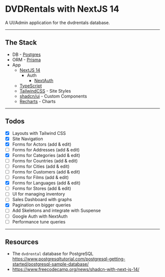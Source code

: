 # DVDRentals with NextJS 14

A UI/Admin application for the dvdrentals database.

---

## The Stack

- DB - [Postgres](https://www.postgresql.org/)
- ORM - [Prisma](https://www.prisma.io/)
- App
  - [NextJS 14](https://nextjs.org/)
    - Auth
      - [NextAuth](https://next-auth.js.org/)
  - [TypeScript](https://www.typescriptlang.org/)
  - [TailwindCSS](https://tailwindcss.com/) - Site Styles
  - [shadcn/ui](https://ui.shadcn.com/) - Custom Components
  - [Recharts](https://recharts.org/en-US) - Charts

---

## Todos

- [x] Layouts with Tailwind CSS
- [x] Site Navigation
- [x] Forms for Actors (add & edit)
- [ ] Forms for Addresses (add & edit)
- [x] Forms for Categories (add & edit)
- [ ] Forms for Countries (add & edit)
- [ ] Forms for Cities (add & edit)
- [ ] Forms for Customers (add & edit)
- [ ] Forms for Films (add & edit)
- [x] Forms for Languages (add & edit)
- [ ] Forms for Stores (add & edit)
- [ ] UI for managing inventory
- [ ] Sales Dashboard with graphs
- [x] Pagination on bigger queries
- [ ] Add Skeletons and integrate with Suspense
- [ ] Google Auth with NextAuth
- [ ] Performance tune queries

---

## Resources

- The `dvdrental` database for PostgreSQL https://www.postgresqltutorial.com/postgresql-getting-started/postgresql-sample-database/
- https://www.freecodecamp.org/news/shadcn-with-next-js-14/
